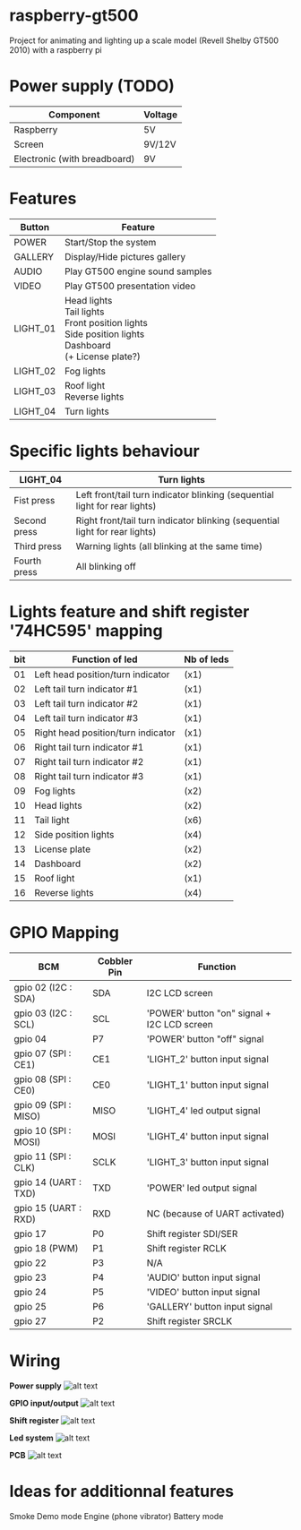 # raspberry-gt500
Project for animating and lighting up a scale model (Revell Shelby GT500 2010) with a raspberry pi

# Power supply (TODO)
| Component | Voltage |
| --------|---------|
| Raspberry | 5V |
| Screen | 9V/12V |
| Electronic (with breadboard) | 9V |


# Features
| Button | Feature |
| --------|---------|
| POWER | Start/Stop the system |
| GALLERY | Display/Hide pictures gallery |
| AUDIO | Play GT500 engine sound samples |
| VIDEO | Play GT500 presentation video |
| LIGHT_01 | Head lights <br> Tail lights <br> Front  position lights <br> Side position lights <br> Dashboard <br> (+ License plate?) |
| LIGHT_02 | Fog lights |
| LIGHT_03 | Roof light <br> Reverse lights |
| LIGHT_04 | Turn lights |


# Specific lights behaviour
| LIGHT_04 | Turn lights |
| --------|---------|
| Fist press | Left front/tail turn indicator blinking (sequential light for rear lights) | 
| Second press | Right front/tail turn indicator blinking (sequential light for rear lights) | 
| Third press | Warning lights (all blinking at the same time) | 
| Fourth press | All blinking off | 

# Lights feature and shift register '74HC595' mapping
| bit | Function of led | Nb of leds |
| -------- | --------- | ------- |
| 01 | Left head position/turn indicator | (x1) |
| 02 | Left tail turn indicator #1 | (x1) |
| 03 | Left tail turn indicator #2 | (x1) |
| 04 | Left tail turn indicator #3 | (x1) |
| 05 | Right head position/turn indicator | (x1) |
| 06 | Right tail turn indicator #1 | (x1) |
| 07 | Right tail turn indicator #2 | (x1) |
| 08 | Right tail turn indicator #3 | (x1) |
| 09 | Fog lights | (x2) |
| 10 | Head lights | (x2) |
| 11 | Tail light | (x6) |
| 12 | Side position lights | (x4) |
| 13 | License plate | (x2) |
| 14 | Dashboard    | (x2) |
| 15 | Roof light   | (x1) |
| 16 | Reverse lights | (x4) |

# GPIO Mapping
 BCM | Cobbler Pin | Function |
| --------|---------|-------|
| gpio 02 (I2C : SDA) | SDA | I2C LCD screen |
| gpio 03 (I2C : SCL) | SCL | 'POWER' button "on" signal + I2C LCD screen |
| gpio 04 | P7 | 'POWER' button "off" signal |
| gpio 07 (SPI : CE1) | CE1 | 'LIGHT_2' button input signal |
| gpio 08 (SPI : CE0) | CE0 | 'LIGHT_1' button input signal |
| gpio 09 (SPI : MISO) | MISO | 'LIGHT_4' led output signal |
| gpio 10 (SPI : MOSI) | MOSI | 'LIGHT_4' button input signal |
| gpio 11 (SPI : CLK) | SCLK  | 'LIGHT_3' button input signal |
| gpio 14 (UART : TXD) | TXD | 'POWER' led output signal |
| gpio 15 (UART : RXD) | RXD | NC (because of UART activated) |
| gpio 17 | P0  | Shift register SDI/SER |
| gpio 18 (PWM) | P1 | Shift register RCLK |
| gpio 22 | P3 | N/A |
| gpio 23 | P4 | 'AUDIO' button input signal |
| gpio 24 | P5 | 'VIDEO' button input signal |
| gpio 25 | P6 | 'GALLERY' button input signal |
| gpio 27 | P2 | Shift register SRCLK |


# Wiring

**Power supply**
![alt text](https://github.com/Zico56/raspberry-gt500/blob/master/wiring/Power-supply.png?raw=true)

**GPIO input/output**
![alt text](https://github.com/Zico56/raspberry-gt500/blob/master/wiring/Pi-GPIO.png?raw=true)

**Shift register**
![alt text](https://github.com/Zico56/raspberry-gt500/blob/master/wiring/Shift-register.png?raw=true)

**Led system**
![alt text](https://github.com/Zico56/raspberry-gt500/blob/master/wiring/Led-system.png?raw=true)

**PCB**
![alt text](https://github.com/Zico56/raspberry-gt500/blob/master/wiring/Shift-register-PCB.png?raw=true)

# Ideas for additionnal features
Smoke
Demo mode
Engine (phone vibrator)
Battery mode
